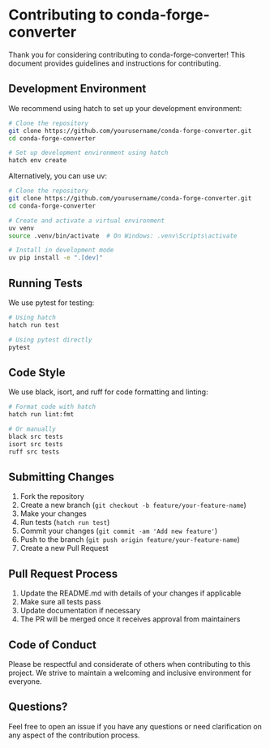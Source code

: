 # Contributing to conda-forge-converter

Thank you for considering contributing to conda-forge-converter! This document provides guidelines and instructions for contributing.

## Development Environment

We recommend using hatch to set up your development environment:

```bash
# Clone the repository
git clone https://github.com/yourusername/conda-forge-converter.git
cd conda-forge-converter

# Set up development environment using hatch
hatch env create
```

Alternatively, you can use uv:

```bash
# Clone the repository
git clone https://github.com/yourusername/conda-forge-converter.git
cd conda-forge-converter

# Create and activate a virtual environment
uv venv
source .venv/bin/activate  # On Windows: .venv\Scripts\activate

# Install in development mode
uv pip install -e ".[dev]"
```

## Running Tests

We use pytest for testing:

```bash
# Using hatch
hatch run test

# Using pytest directly
pytest
```

## Code Style

We use black, isort, and ruff for code formatting and linting:

```bash
# Format code with hatch
hatch run lint:fmt

# Or manually
black src tests
isort src tests
ruff src tests
```

## Submitting Changes

1. Fork the repository
2. Create a new branch (`git checkout -b feature/your-feature-name`)
3. Make your changes
4. Run tests (`hatch run test`)
5. Commit your changes (`git commit -am 'Add new feature'`)
6. Push to the branch (`git push origin feature/your-feature-name`)
7. Create a new Pull Request

## Pull Request Process

1. Update the README.md with details of your changes if applicable
2. Make sure all tests pass
3. Update documentation if necessary
4. The PR will be merged once it receives approval from maintainers

## Code of Conduct

Please be respectful and considerate of others when contributing to this project. We strive to maintain a welcoming and inclusive environment for everyone.

## Questions?

Feel free to open an issue if you have any questions or need clarification on any aspect of the contribution process.